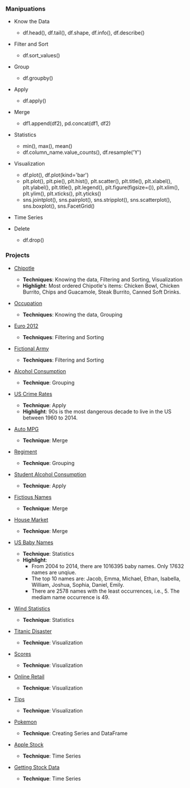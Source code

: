 ### Manipuations
- Know the Data
  * df.head(), df.tail(), df.shape, df.info(), df.describe()

- Filter and Sort
  * df.sort_values()

- Group
  * df.groupby()

- Apply
  * df.apply()

- Merge
  * df1.append(df2), pd.concat(df1, df2)

- Statistics
  * min(), max(), mean()
  * df.column_name.value_counts(), df.resample('Y')

- Visualization
  * df.plot(), df.plot(kind='bar')
  * plt.plot(), plt.pie(), plt.hist(), plt.scatter(), plt.title(), plt.xlabel(), plt.ylabel(), plt.title(), plt.legend(), plt.figure(figsize=()), plt.xlim(), plt.ylim(), plt.xticks(), plt.yticks()
  * sns.jointplot(), sns.pairplot(), sns.stripplot(), sns.scatterplot(), sns.boxplot(), sns.FacetGrid()

- Time Series

- Delete
  * df.drop()

### Projects
- [Chipotle](https://github.com/lijing0913/Real-World-Data-Manipulation-in-Pandas/blob/main/Chipotle.ipynb)
  * **Techniques**: Knowing the data, Filtering and Sorting, Visualization
  * **Highlight**: Most ordered Chipotle's items: Chicken Bowl, Chicken Burrito, Chips and Guacamole, Steak Burrito, Canned Soft Drinks.

- [Occupation](https://github.com/lijing0913/Real-World-Data-Manipulation-in-Pandas/blob/main/Occupation.ipynb)
  * **Techniques**: Knowing the data, Grouping

- [Euro 2012](https://github.com/lijing0913/Real-World-Data-Manipulation-in-Pandas/blob/main/Euro2012.ipynb)
  * **Techniques**: Filtering and Sorting

- [Fictional Army](https://github.com/lijing0913/Real-World-Data-Manipulation-in-Pandas/blob/main/Fictional%20Army.ipynb)
  * **Techniques**: Filtering and Sorting

- [Alcohol Consumption](https://github.com/lijing0913/Real-World-Data-Manipulation-in-Pandas/blob/main/Alcohol%20Consumption.ipynb)
  * **Technique**: Grouping

- [US Crime Rates](https://github.com/lijing0913/Real-World-Data-Manipulation-in-Pandas/blob/main/US%20Crime%20Rates.ipynb)
  * **Technique**: Apply
  * **Highlight**: 90s is the most dangerous decade to live in the US between 1960 to 2014.

- [Auto MPG](https://github.com/lijing0913/Real-World-Data-Manipulation-in-Pandas/blob/main/Auto%20MPG.ipynb)
  * **Technique**: Merge

- [Regiment](https://github.com/lijing0913/Real-World-Data-Manipulation-in-Pandas/blob/main/Regiment.ipynb)
  * **Technique**: Grouping

- [Student Alcohol Consumption](https://github.com/lijing0913/Real-World-Data-Manipulation-in-Pandas/blob/main/Student%20Alcohol%20Consumption.ipynb)
  * **Technique**: Apply

- [Fictious Names](https://github.com/lijing0913/Real-World-Data-Manipulation-in-Pandas/blob/main/Fictitous%20Names.ipynb)
  * **Technique**: Merge

- [House Market](https://github.com/lijing0913/Real-World-Data-Manipulation-in-Pandas/blob/main/House%20Market.ipynb)
  * **Technique**: Merge
  
- [US Baby Names](https://github.com/lijing0913/Real-World-Data-Manipulation-in-Pandas/blob/main/US%20Baby%20Names.ipynb)
  * **Technique**: Statistics
  * **Highlight**: 
    * From 2004 to 2014, there are 1016395 baby names. Only 17632 names are unqiue. 
    * The top 10 names are: Jacob, Emma, Michael, Ethan, Isabella, William, Joshua, Sophia, Daniel, Emily. 
    * There are 2578 names with the least occurrences, i.e., 5. The mediam name occurrence is 49.

- [Wind Statistics](https://github.com/lijing0913/Real-World-Data-Manipulation-in-Pandas/blob/main/Wind%20Statistics.ipynb)
  * **Technique**: Statistics

- [Titanic Disaster](https://github.com/lijing0913/Real-World-Data-Manipulation-in-Pandas/blob/main/Titanic%20Disaster.ipynb)
  * **Technique**: Visualization

- [Scores](https://github.com/lijing0913/Real-World-Data-Manipulation-in-Pandas/blob/main/Scores.ipynb)
  * **Technique**: Visualization

- [Online Retail](https://github.com/lijing0913/Real-World-Data-Manipulation-in-Pandas/blob/main/Online%20Retail.ipynb)
  * **Technique**: Visualization

- [Tips](https://github.com/lijing0913/Real-World-Data-Manipulation-in-Pandas/blob/main/Tips.ipynb)
  * **Technique**: Visualization
  
- [Pokemon](https://github.com/lijing0913/Real-World-Data-Manipulation-in-Pandas/blob/main/Pokemon.ipynb)
  * **Technique**: Creating Series and DataFrame

- [Apple Stock](https://github.com/lijing0913/Real-World-Data-Manipulation-in-Pandas/blob/main/Apple%20Stock.ipynb)
  * **Technique**: Time Series

- [Getting Stock Data](https://github.com/lijing0913/Real-World-Data-Manipulation-in-Pandas/blob/main/Getting%20Stock%20Data.ipynb)
  * **Technique**: Time Series
